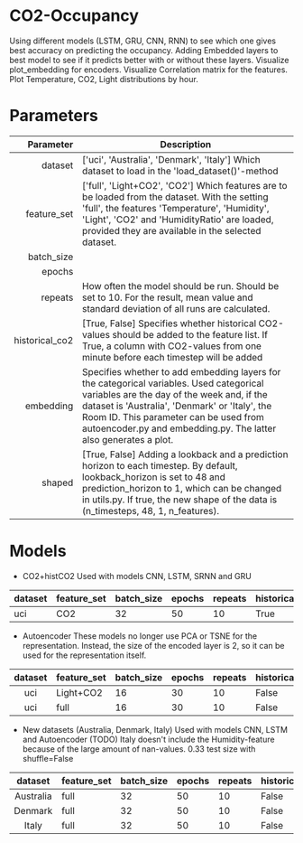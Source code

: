 # CO2-Occupancy
Using different models (LSTM, GRU, CNN, RNN) to see which one gives best accuracy on predicting the occupancy.
Adding Embedded layers to best model to see if it predicts better with or without these layers.
Visualize plot_embedding for encoders.
Visualize Correlation matrix for the features.
Plot Temperature, CO2, Light distributions by hour.

# Parameters


|      Parameter | Description                                                                                                                                                                                                                                                                                           |
|---------------:|-------------------------------------------------------------------------------------------------------------------------------------------------------------------------------------------------------------------------------------------------------------------------------------------------------|
|        dataset |  ['uci', 'Australia', 'Denmark', 'Italy'] Which dataset to load in the 'load_dataset()'-method                                                                                                                                                                                                        |
|    feature_set | ['full', 'Light+CO2', 'CO2'] Which features are to be loaded from the dataset. With the setting 'full', the features 'Temperature', 'Humidity', 'Light', 'CO2' and 'HumidityRatio' are loaded, provided they are available in the selected dataset.                                                   |
|     batch_size |                                                                                                                                                                                                                                                                                                       |
|         epochs |                                                                                                                                                                                                                                                                                                       |
|        repeats | How often the model should be run. Should be set to 10. For the result, mean value and standard deviation of all runs are calculated.                                                                                                                                                                 |
| historical_co2 | [True, False] Specifies whether historical CO2-values should be added to the feature list. If True, a column  with CO2-values from one minute before each timestep will be added                                                                                                                      |
|      embedding | Specifies whether to add embedding layers for the categorical variables. Used categorical variables are the day of the week and, if the dataset is 'Australia', 'Denmark' or 'Italy', the Room ID. This parameter can be used from autoencoder.py and embedding.py. The latter also generates a plot. |
|         shaped | [True, False] Adding a lookback and a prediction horizon to each timestep. By default, lookback_horizon is set to 48 and prediction_horizon to 1, which can be changed in utils.py. If true, the new shape of the data is (n_timesteps, 48, 1, n_features).                                           |

# Models
- CO2+histCO2
Used with models CNN, LSTM, SRNN and GRU

| dataset | feature_set | batch_size | epochs | repeats | historical_co2 | embedding | shaped |
|---------|-------------|------------|--------|---------|----------------|-----------|--------|
| uci     | CO2         | 32         | 50     | 10      | True           | False     | True   |

- Autoencoder
These models no longer use PCA or TSNE for the representation. Instead, the size of the encoded layer is 2, so it can be used for the representation itself.

| dataset | feature_set | batch_size | epochs | repeats | historical_co2 | embedding | shaped |
|:-------:|-------------|------------|--------|---------|----------------|-----------|--------|
| uci     | Light+CO2   | 16         | 30     | 10      | False          | True      | False  |
| uci     | full        | 16         | 30     | 10      | False          | False     | False  |

- New datasets (Australia, Denmark, Italy)
Used with models CNN, LSTM and Autoencoder (TODO)
Italy doesn't include the Humidity-feature because of the large amount of nan-values.
0.33 test size with shuffle=False

| dataset   | feature_set | batch_size | epochs | repeats | historical_co2 | embedding | shaped |
|:---------:|-------------|------------|--------|---------|----------------|-----------|--------|
| Australia | full        | 32         | 50     | 10      | False          | True      | False  |
| Denmark   | full        | 32         | 50     | 10      | False          | True      | False  |
| Italy     | full        | 32         | 50     | 10      | False          | True      | False  |
